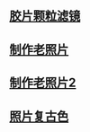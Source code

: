 ## [胶片颗粒滤镜](https://blog.csdn.net/weixin_42596388/article/details/80949985)
## [制作老照片](https://jingyan.baidu.com/article/fa4125ac0c6e2f28ac7092d2.html)
## [制作老照片2](https://jingyan.baidu.com/article/54b6b9c0f3b7002d583b47fa.html)
## [照片复古色](https://jingyan.baidu.com/article/e2284b2b9af224e2e6118de9.html)
